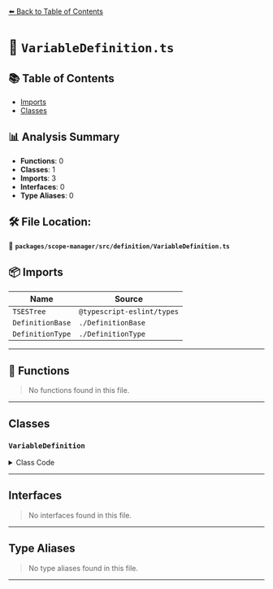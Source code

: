 [⬅️ Back to Table of Contents](../../../../index.md)

# 📄 `VariableDefinition.ts`

## 📚 Table of Contents

- [Imports](#imports)
- [Classes](#classes)

## 📊 Analysis Summary

- **Functions**: 0
- **Classes**: 1
- **Imports**: 3
- **Interfaces**: 0
- **Type Aliases**: 0

## 🛠️ File Location:
📂 **`packages/scope-manager/src/definition/VariableDefinition.ts`**

## 📦 Imports

| Name | Source |
|------|--------|
| `TSESTree` | `@typescript-eslint/types` |
| `DefinitionBase` | `./DefinitionBase` |
| `DefinitionType` | `./DefinitionType` |


---

## 🔧 Functions

> No functions found in this file.


---

## Classes

### `VariableDefinition`

<details><summary>Class Code</summary>

```ts
export class VariableDefinition extends DefinitionBase<
  DefinitionType.Variable,
  TSESTree.VariableDeclarator,
  TSESTree.VariableDeclaration,
  TSESTree.Identifier
> {
  public readonly isTypeDefinition = false;
  public readonly isVariableDefinition = true;

  constructor(
    name: TSESTree.Identifier,
    node: VariableDefinition['node'],
    decl: TSESTree.VariableDeclaration,
  ) {
    super(DefinitionType.Variable, name, node, decl);
  }
}
```
</details>


---

## Interfaces

> No interfaces found in this file.


---

## Type Aliases

> No type aliases found in this file.


---